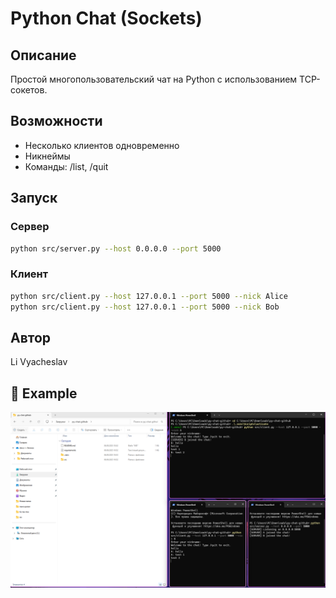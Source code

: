 # Python Chat (Sockets)

## Описание
Простой многопользовательский чат на Python с использованием TCP-сокетов.

## Возможности
- Несколько клиентов одновременно
- Никнеймы
- Команды: /list, /quit

## Запуск

### Сервер
```bash
python src/server.py --host 0.0.0.0 --port 5000
```

### Клиент
```bash
python src/client.py --host 127.0.0.1 --port 5000 --nick Alice
python src/client.py --host 127.0.0.1 --port 5000 --nick Bob
```

## Автор
Li Vyacheslav

## 📸 Example
![Chat Example](Chat_test.png)
